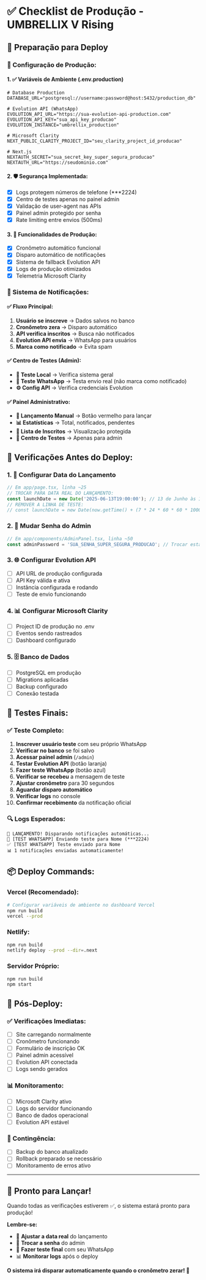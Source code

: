 # ✅ Checklist de Produção - UMBRELLIX V Rising

## 🚀 **Preparação para Deploy**

### **🔧 Configuração de Produção:**

#### **1. ✅ Variáveis de Ambiente (.env.production)**
```env
# Database Production
DATABASE_URL="postgresql://username:password@host:5432/production_db"

# Evolution API (WhatsApp)
EVOLUTION_API_URL="https://sua-evolution-api-production.com"
EVOLUTION_API_KEY="sua_api_key_producao"
EVOLUTION_INSTANCE="umbrellix_production"

# Microsoft Clarity
NEXT_PUBLIC_CLARITY_PROJECT_ID="seu_clarity_project_id_producao"

# Next.js
NEXTAUTH_SECRET="sua_secret_key_super_segura_producao"
NEXTAUTH_URL="https://seudominio.com"
```

#### **2. 🛡️ Segurança Implementada:**
- [x] Logs protegem números de telefone (***2224)
- [x] Centro de testes apenas no painel admin
- [x] Validação de user-agent nas APIs
- [x] Painel admin protegido por senha
- [x] Rate limiting entre envios (500ms)

#### **3. 🎯 Funcionalidades de Produção:**
- [x] Cronômetro automático funcional
- [x] Disparo automático de notificações
- [x] Sistema de fallback Evolution API
- [x] Logs de produção otimizados
- [x] Telemetria Microsoft Clarity

### **📱 Sistema de Notificações:**

#### **✅ Fluxo Principal:**
1. **Usuário se inscreve** → Dados salvos no banco
2. **Cronômetro zera** → Disparo automático 
3. **API verifica inscritos** → Busca não notificados
4. **Evolution API envia** → WhatsApp para usuários
5. **Marca como notificado** → Evita spam

#### **✅ Centro de Testes (Admin):**
- **📧 Teste Local** → Verifica sistema geral
- **💬 Teste WhatsApp** → Testa envio real (não marca como notificado)
- **⚙️ Config API** → Verifica credenciais Evolution

#### **✅ Painel Administrativo:**
- **🚀 Lançamento Manual** → Botão vermelho para lançar
- **📊 Estatísticas** → Total, notificados, pendentes
- **👥 Lista de Inscritos** → Visualização protegida
- **🧪 Centro de Testes** → Apenas para admin

## 🚨 **Verificações Antes do Deploy:**

### **1. 📅 Configurar Data do Lançamento**
```javascript
// Em app/page.tsx, linha ~25
// TROCAR PARA DATA REAL DO LANÇAMENTO:
const launchDate = new Date('2025-06-13T19:00:00'); // 13 de Junho às 19h
// REMOVER A LINHA DE TESTE:
// const launchDate = new Date(now.getTime() + (7 * 24 * 60 * 60 * 1000));
```

### **2. 🔐 Mudar Senha do Admin**
```javascript
// Em app/components/AdminPanel.tsx, linha ~50
const adminPassword = 'SUA_SENHA_SUPER_SEGURA_PRODUCAO'; // Trocar esta senha!
```

### **3. 🌐 Configurar Evolution API**
- [ ] API URL de produção configurada
- [ ] API Key válida e ativa
- [ ] Instância configurada e rodando
- [ ] Teste de envio funcionando

### **4. 📊 Configurar Microsoft Clarity**
- [ ] Project ID de produção no .env
- [ ] Eventos sendo rastreados
- [ ] Dashboard configurado

### **5. 🗄️ Banco de Dados**
- [ ] PostgreSQL em produção
- [ ] Migrations aplicadas
- [ ] Backup configurado
- [ ] Conexão testada

## 🧪 **Testes Finais:**

### **✅ Teste Completo:**
1. **Inscrever usuário teste** com seu próprio WhatsApp
2. **Verificar no banco** se foi salvo
3. **Acessar painel admin** (`/admin`)
4. **Testar Evolution API** (botão laranja)
5. **Fazer teste WhatsApp** (botão azul) 
6. **Verificar se recebeu** a mensagem de teste
7. **Ajustar cronômetro** para 30 segundos
8. **Aguardar disparo automático**
9. **Verificar logs** no console
10. **Confirmar recebimento** da notificação oficial

### **🔍 Logs Esperados:**
```
🚀 LANÇAMENTO! Disparando notificações automáticas...
📱 [TEST WHATSAPP] Enviando teste para Nome (***2224)
✅ [TEST WHATSAPP] Teste enviado para Nome
📊 1 notificações enviadas automaticamente!
```

## 📦 **Deploy Commands:**

### **Vercel (Recomendado):**
```bash
# Configurar variáveis de ambiente no dashboard Vercel
npm run build
vercel --prod
```

### **Netlify:**
```bash
npm run build
netlify deploy --prod --dir=.next
```

### **Servidor Próprio:**
```bash
npm run build
npm start
```

## 🔄 **Pós-Deploy:**

### **✅ Verificações Imediatas:**
- [ ] Site carregando normalmente
- [ ] Cronômetro funcionando
- [ ] Formulário de inscrição OK
- [ ] Painel admin acessível
- [ ] Evolution API conectada
- [ ] Logs sendo gerados

### **📊 Monitoramento:**
- [ ] Microsoft Clarity ativo
- [ ] Logs do servidor funcionando
- [ ] Banco de dados operacional
- [ ] Evolution API estável

### **🚨 Contingência:**
- [ ] Backup do banco atualizado
- [ ] Rollback preparado se necessário
- [ ] Monitoramento de erros ativo

---

## 🎉 **Pronto para Lançar!**

Quando todas as verificações estiverem ✅, o sistema estará pronto para produção!

**Lembre-se:**
- 📅 **Ajustar a data real** do lançamento
- 🔐 **Trocar a senha** do admin  
- 🧪 **Fazer teste final** com seu WhatsApp
- 📊 **Monitorar logs** após o deploy

**O sistema irá disparar automaticamente quando o cronômetro zerar! 🚀** 